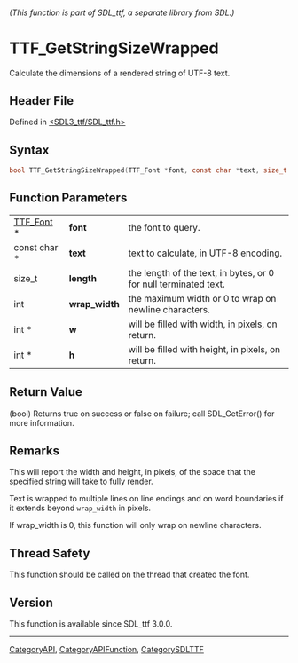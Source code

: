 ###### (This function is part of SDL_ttf, a separate library from SDL.)
# TTF_GetStringSizeWrapped

Calculate the dimensions of a rendered string of UTF-8 text.

## Header File

Defined in [<SDL3_ttf/SDL_ttf.h>](https://github.com/libsdl-org/SDL_ttf/blob/main/include/SDL3_ttf/SDL_ttf.h)

## Syntax

```c
bool TTF_GetStringSizeWrapped(TTF_Font *font, const char *text, size_t length, int wrap_width, int *w, int *h);
```

## Function Parameters

|                        |                |                                                                  |
| ---------------------- | -------------- | ---------------------------------------------------------------- |
| [TTF_Font](TTF_Font) * | **font**       | the font to query.                                               |
| const char *           | **text**       | text to calculate, in UTF-8 encoding.                            |
| size_t                 | **length**     | the length of the text, in bytes, or 0 for null terminated text. |
| int                    | **wrap_width** | the maximum width or 0 to wrap on newline characters.            |
| int *                  | **w**          | will be filled with width, in pixels, on return.                 |
| int *                  | **h**          | will be filled with height, in pixels, on return.                |

## Return Value

(bool) Returns true on success or false on failure; call SDL_GetError() for
more information.

## Remarks

This will report the width and height, in pixels, of the space that the
specified string will take to fully render.

Text is wrapped to multiple lines on line endings and on word boundaries if
it extends beyond `wrap_width` in pixels.

If wrap_width is 0, this function will only wrap on newline characters.

## Thread Safety

This function should be called on the thread that created the font.

## Version

This function is available since SDL_ttf 3.0.0.

----
[CategoryAPI](CategoryAPI), [CategoryAPIFunction](CategoryAPIFunction), [CategorySDLTTF](CategorySDLTTF)

